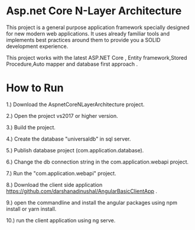 # Asp.net Core N-Layer Architecture

This project is a general purpose application framework specially designed for new modern web applications. It uses already familiar tools and implements best practices around them to provide you a SOLID development experience.

This project works with the latest ASP.NET Core , Entity framework,Stored Procedure,Auto mapper  and database first approach .


# How to Run

1.) Download the AspnetCoreNLayerArchitecture project.

2.) Open the project vs2017 or higher version.

3.) Build the project.

4.) Create the database "universaldb" in sql server.

5.) Publish database project (com.application.database).

6.) Change the db connection string  in the com.application.webapi project.

7.) Run the "com.application.webapi" project. 

8.) Download the client side application 
     https://github.com/darshanadinushal/AngularBasicClientApp .
     
9.) open the commandline and install the angular packages using npm install or yarn install. 

10.) run the client application using ng serve. 
